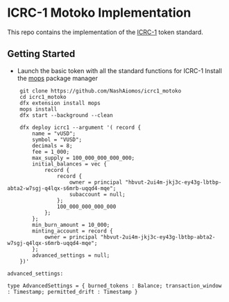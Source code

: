 # ICRC-1 Motoko Implementation
This repo contains the implementation of the 
[ICRC-1](https://github.com/dfinity/ICRC-1) token standard. 

## Getting Started

- Launch the basic token with all the standard functions for ICRC-1
  Install the [mops](https://j4mwm-bqaaa-aaaam-qajbq-cai.ic0.app/#/docs/install) package manager 

```motoko
    git clone https://github.com/NashAiomos/icrc1_motoko
    cd icrc1_motoko
    dfx extension install mops
    mops install
    dfx start --background --clean

    dfx deploy icrc1 --argument '( record {                    
        name = "vUSD";
        symbol = "VUSD";
        decimals = 8;
        fee = 1_000;
        max_supply = 100_000_000_000_000;
        initial_balances = vec {
            record {
                record {
                    owner = principal "hbvut-2ui4m-jkj3c-ey43g-lbtbp-abta2-w7sgj-q4lqx-s6mrb-uqqd4-mqe";
                    subaccount = null;
                };
                100_000_000_000_000
            };
        };
        min_burn_amount = 10_000;
        minting_account = record {
            owner = principal "hbvut-2ui4m-jkj3c-ey43g-lbtbp-abta2-w7sgj-q4lqx-s6mrb-uqqd4-mqe";
        };
        advanced_settings = null;
    })'
```


```
advanced_settings:

type AdvancedSettings = { burned_tokens : Balance; transaction_window : Timestamp; permitted_drift : Timestamp }
```
